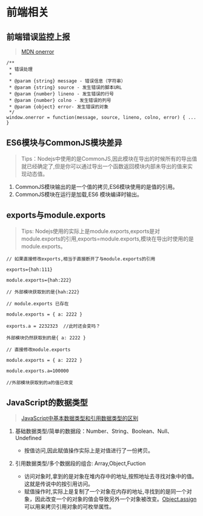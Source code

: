 # 前端相关

## 前端错误监控上报
> [MDN onerror](https://developer.mozilla.org/zh-CN/docs/Web/API/GlobalEventHandlers/onerror)
```
/**
 * 错误处理
 * 
 * @param {string} message - 错误信息（字符串）
 * @param {string} source - 发生错误的脚本URL
 * @param {number} lineno - 发生错误的行号
 * @param {number} colno - 发生错误的列号 
 * @param {object} error- 发生错误的对象
 */
window.onerror = function(message, source, lineno, colno, error) { ... }
```
## ES6模块与CommonJS模块差异
>Tips：Nodejs中使用的是CommonJS,因此模块在导出的时候所有的导出值就已经确定了,但是你可以通过导出一个函数返回模块内部未导出的值来实现动态值。
1. CommonJS模块输出的是一个值的拷贝,ES6模块使用的是值的引用。
2. CommonJS模块在运行是加载,ES6 模块编译时输出。

## exports与module.exports
>Tips: Nodejs使用的实际上是module.exports,exports是对module.exports的引用,exports=module.exports,模块在导出时使用的是module.exports。

```
// 如果直接修改exports,相当于直接断开了与module.exports的引用

exports={hah:111}

module.exports={hah:222}

// 外部模块获取到的是{hah:222}

```

```
// module.exports 已存在

module.exports = { a: 2222 }

exports.a = 2232323  //此时还会变吗？

外部模块仍然获取到的是{ a: 2222 }
```

```
// 直接修改module.exports

module.exports = { a: 2222 }

module.exports.a=100000

//外部模块获取到的a的值已改变
```

## JavaScript的数据类型
>[JavaScript中基本数据类型和引用数据类型的区别](https://www.cnblogs.com/cxying93/p/6106469.html)

1. 基础数据类型/简单的数据段：Number、String、Boolean、Null、Undefined
    * 按值访问,因此赋值操作实际上是对值进行了一份拷贝。


2. 引用数据类型/多个数据段的组合: Array,Object,Fuction
    * 访问对象时,拿到的是对象在堆内存中的地址,按照地址去寻找对象中的值。这就是传说中的按引用访问。
    * 赋值操作时,实际上是复制了一个对象在内存的地址,寻找到的是同一个对象，因此改变一个的对象的值会导致另外一个对象被改变。[Object.assign](https://zhuanlan.zhihu.com/p/29235193)可以用来拷贝引用对象的可枚举属性。
